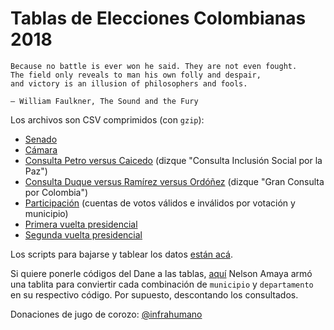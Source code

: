 # Tablas de Elecciones Colombianas 2018

```
Because no battle is ever won he said. They are not even fought. 
The field only reveals to man his own folly and despair, 
and victory is an illusion of philosophers and fools.

― William Faulkner, The Sound and the Fury
```

Los archivos son CSV comprimidos (con `gzip`):

* [Senado](senado/) 
* [Cámara](camara/) 
* [Consulta Petro versus Caicedo](consulta_inclusion_social_por_la_paz/) (dizque "Consulta Inclusión Social por la Paz")
* [Consulta Duque versus Ramírez versus Ordóñez](gran_consulta_por_colombia/) (dizque "Gran Consulta por Colombia")
* [Participación](participacion/) (cuentas de votos válidos e inválidos por votación y municipio) 
* [Primera vuelta presidencial](primera_vuelta_presidencial/) 
* [Segunda vuelta presidencial](segunda_vuelta_presidencial/)

Los scripts para bajarse y tablear los datos [están acá](scripts/).

Si quiere ponerle códigos del Dane a las tablas,
[aquí](https://github.com/nelsonamayad/Elecciones-presidenciales-2018/blob/master/Elecciones%202018/traductor_infrahumano.csv)
Nelson Amaya armó una tablita para conviertir cada combinación de `municipio`
y `departamento` en su respectivo código. Por supuesto, descontando los
consultados. 

Donaciones de jugo de corozo: [@infrahumano](http://twitter.com/infrahumano)
